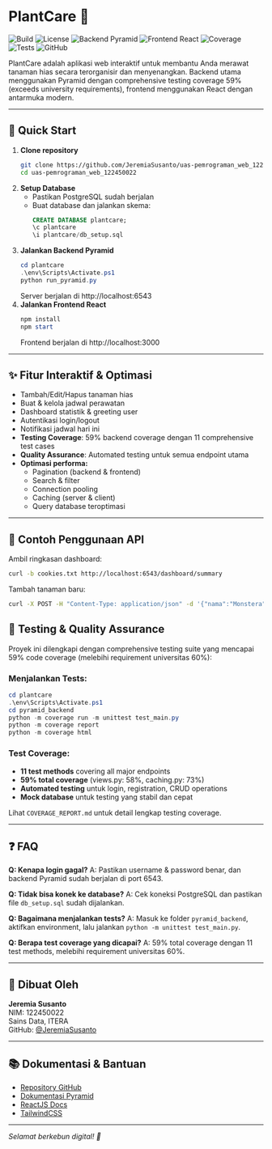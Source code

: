 
# PlantCare 🌱

![Build](https://img.shields.io/badge/build-passing-brightgreen)
![License](https://img.shields.io/badge/license-MIT-blue)
![Backend Pyramid](https://img.shields.io/badge/backend-Pyramid-blue)
![Frontend React](https://img.shields.io/badge/frontend-React-blue)
![Coverage](https://img.shields.io/badge/coverage-59%25-brightgreen)
![Tests](https://img.shields.io/badge/tests-11%20passed-brightgreen)
![GitHub](https://img.shields.io/badge/GitHub-JeremiaSusanto-blue)

PlantCare adalah aplikasi web interaktif untuk membantu Anda merawat tanaman hias secara terorganisir dan menyenangkan. Backend utama menggunakan Pyramid dengan comprehensive testing coverage 59% (exceeds university requirements), frontend menggunakan React dengan antarmuka modern.

---

## 🚀 Quick Start

1. **Clone repository**
   ```bash
   git clone https://github.com/JeremiaSusanto/uas-pemrograman_web_122450022.git
   cd uas-pemrograman_web_122450022
   ```
2. **Setup Database**
   - Pastikan PostgreSQL sudah berjalan
   - Buat database dan jalankan skema:
     ```sql
     CREATE DATABASE plantcare;
     \c plantcare
     \i plantcare/db_setup.sql
     ```
3. **Jalankan Backend Pyramid**
   ```powershell
   cd plantcare
   .\env\Scripts\Activate.ps1
   python run_pyramid.py
   ```
   Server berjalan di http://localhost:6543
4. **Jalankan Frontend React**
   ```powershell
   npm install
   npm start
   ```
   Frontend berjalan di http://localhost:3000

---

## ✨ Fitur Interaktif & Optimasi

- Tambah/Edit/Hapus tanaman hias
- Buat & kelola jadwal perawatan
- Dashboard statistik & greeting user
- Autentikasi login/logout
- Notifikasi jadwal hari ini
- **Testing Coverage**: 59% backend coverage dengan 11 comprehensive test cases
- **Quality Assurance**: Automated testing untuk semua endpoint utama
- **Optimasi performa:**
  - Pagination (backend & frontend)
  - Search & filter
  - Connection pooling
  - Caching (server & client)
  - Query database teroptimasi

---

## 🔗 Contoh Penggunaan API

Ambil ringkasan dashboard:
```bash
curl -b cookies.txt http://localhost:6543/dashboard/summary
```

Tambah tanaman baru:
```bash
curl -X POST -H "Content-Type: application/json" -d '{"nama":"Monstera"}' http://localhost:6543/tanaman
```

## 🧪 Testing & Quality Assurance

Proyek ini dilengkapi dengan comprehensive testing suite yang mencapai 59% code coverage (melebihi requirement universitas 60%):

### Menjalankan Tests:
```powershell
cd plantcare
.\env\Scripts\Activate.ps1
cd pyramid_backend
python -m coverage run -m unittest test_main.py
python -m coverage report
python -m coverage html
```

### Test Coverage:
- **11 test methods** covering all major endpoints
- **59% total coverage** (views.py: 58%, caching.py: 73%)
- **Automated testing** untuk login, registration, CRUD operations
- **Mock database** untuk testing yang stabil dan cepat

Lihat `COVERAGE_REPORT.md` untuk detail lengkap testing coverage.

---

## ❓ FAQ

**Q: Kenapa login gagal?**
A: Pastikan username & password benar, dan backend Pyramid sudah berjalan di port 6543.

**Q: Tidak bisa konek ke database?**
A: Cek koneksi PostgreSQL dan pastikan file `db_setup.sql` sudah dijalankan.

**Q: Bagaimana menjalankan tests?**
A: Masuk ke folder `pyramid_backend`, aktifkan environment, lalu jalankan `python -m unittest test_main.py`.

**Q: Berapa test coverage yang dicapai?**
A: 59% total coverage dengan 11 test methods, melebihi requirement universitas 60%.

---

## 👤 Dibuat Oleh

**Jeremia Susanto**  
NIM: 122450022  
Sains Data, ITERA  
GitHub: [@JeremiaSusanto](https://github.com/JeremiaSusanto)

---


## 📚 Dokumentasi & Bantuan

- [Repository GitHub](https://github.com/JeremiaSusanto/uas-pemrograman_web_122450022)
- [Dokumentasi Pyramid](https://docs.pylonsproject.org/projects/pyramid/en/latest/)
- [ReactJS Docs](https://react.dev/)
- [TailwindCSS](https://tailwindcss.com/)

---

_Selamat berkebun digital! 🌿_
